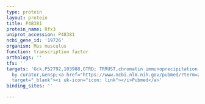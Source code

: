 ```yaml
---
type: protein
layout: protein
title: P48381
protein_name: Rfx3
uniprot_accession: P48381
ncbi_gene_id: '19726'
organism: Mus musculus
function: transcription factor
orthologs: ''
tfs: ''
targets: 'Gck,P52792,103988,GTRD; TRRUST,chromatin immunoprecipitation assay; inferred
  by curator,&ensp;<a href="https://www.ncbi.nlm.nih.gov/pubmed/?term=27924024%5Buid%5D+OR+29087512%5Buid%5D+OR+20413507%5Buid%5D"
  target="_blank"><i uk-icon="icon: link"></i>Pubmed</a>'
binding_sites: ''

---
```

